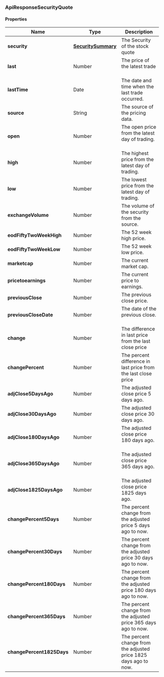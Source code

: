 
[//]: # (CLASS:ApiResponseSecurityQuote)

[//]: # (KIND:object)

### ApiResponseSecurityQuote

#### Properties

[//]: # (START_DEFINITION)

Name | Type | Description
------------ | ------------- | -------------
**security** | [**SecuritySummary**](SecuritySummary.md) | The Security of the stock quote &nbsp;
**last** | Number | The price of the latest trade &nbsp;
**lastTime** | Date | The date and time when the last trade occurred. &nbsp;
**source** | String | The source of the pricing data. &nbsp;
**open** | Number | The open price from the latest day of trading. &nbsp;
**high** | Number | The highest price from the latest day of trading. &nbsp;
**low** | Number | The lowest price from the latest day of trading. &nbsp;
**exchangeVolume** | Number | The volume of the security from the source. &nbsp;
**eodFiftyTwoWeekHigh** | Number | The 52 week high price. &nbsp;
**eodFiftyTwoWeekLow** | Number | The 52 week low price. &nbsp;
**marketcap** | Number | The current market cap. &nbsp;
**pricetoearnings** | Number | The current price to earnings. &nbsp;
**previousClose** | Number | The previous close price. &nbsp;
**previousCloseDate** | Number | The date of the previous close. &nbsp;
**change** | Number | The difference in last price from the last close price &nbsp;
**changePercent** | Number | The percent difference in last price from the last close price &nbsp;
**adjClose5DaysAgo** | Number | The adjusted close price 5 days ago. &nbsp;
**adjClose30DaysAgo** | Number | The adjusted close price 30 days ago. &nbsp;
**adjClose180DaysAgo** | Number | The adjusted close price 180 days ago. &nbsp;
**adjClose365DaysAgo** | Number | The adjusted close price 365 days ago. &nbsp;
**adjClose1825DaysAgo** | Number | The adjusted close price 1825 days ago. &nbsp;
**changePercent5Days** | Number | The percent change from the adjusted price 5 days ago to now. &nbsp;
**changePercent30Days** | Number | The percent change from the adjusted price 30 days ago to now. &nbsp;
**changePercent180Days** | Number | The percent change from the adjusted price 180 days ago to now. &nbsp;
**changePercent365Days** | Number | The percent change from the adjusted price 365 days ago to now. &nbsp;
**changePercent1825Days** | Number | The percent change from the adjusted price 1825 days ago to now. &nbsp;

[//]: # (END_DEFINITION)


[//]: # (CONTAINED_CLASS:SecuritySummary)





